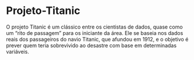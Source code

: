 # Projeto-Titanic
O projeto Titanic é um clássico entre os cientistas de dados, quase como um “rito de passagem” para os iniciante da área. Ele se baseia nos dados reais dos passageiros do navio Titanic, que afundou em 1912, e o objetivo é prever quem teria sobrevivido ao desastre com base em determinadas variáveis.
